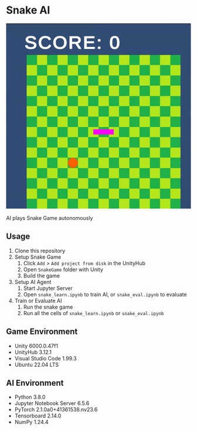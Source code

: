 # Snake AI

![Ditle](readmeimage/demo.webp "demo")

AI plays Snake Game autonomously  

## Usage
1. Clone this repository
1. Setup Snake Game
    1. Click `Add` > `Add project from disk` in the UnityHub
    1. Open `SnakeGame` folder with Unity
    1. Build the game
1. Setup AI Agent
    1. Start Jupyter Server
    1. Open `snake_learn.ipynb` to train AI, or `snake_eval.ipynb` to evaluate
1. Train or Evaluate AI
    1. Run the snake game
    1. Run all the cells of `snake_learn.ipynb` or `snake_eval.ipynb`

## Game Environment
* Unity 6000.0.47f1
* UnityHub 3.12.1
* Visual Studio Code 1.99.3
* Ubuntu 22.04 LTS

## AI Environment
* Python 3.8.0
* Jupyter Notebook Server 6.5.6
* PyTorch 2.1.0a0+41361538.nv23.6
* Tensorboard 2.14.0
* NumPy 1.24.4
